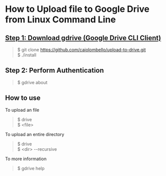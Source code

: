 # How to Upload file to Google Drive from Linux Command Line

## [Step 1: Download gdrive (Google Drive CLI Client)](https://github.com/prasmussen/gdrive)

> $ git clone https://github.com/caiolombello/upload-to-drive.git <br>
> $ ./install

## Step 2: Perform Authentication

> $ gdrive about

## How to use

To upload an file
> $ drive <br>
> $ \<file>

To upload an entire directory
> $ drive <br>
> $ \<dir> --recursive

To more information
> $ gdrive help
